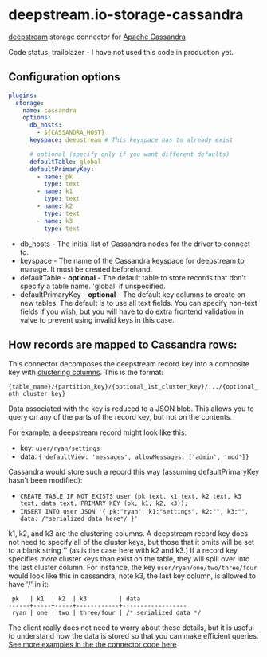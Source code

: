 # deepstream.io-storage-cassandra

[deepstream](https://deepstream.io) storage connector for [Apache Cassandra](http://cassandra.apache.org)

Code status: trailblazer - I have not used this code in production yet.

## Configuration options
```yaml
plugins:
  storage:
    name: cassandra
    options:
      db_hosts:
        - ${CASSANDRA_HOST}
      keyspace: deepstream # This keyspace has to already exist

      # optional (specify only if you want different defaults)
      defaultTable: global
      defaultPrimaryKey:
        - name: pk
          type: text
        - name: k1
          type: text
        - name: k2
          type: text
        - name: k3
          type: text
```

 * db_hosts - The initial list of Cassandra nodes for the driver to
   connect to.
 * keyspace - The name of the Cassandra keyspace for deepstream to
   manage. It must be created beforehand.
 * defaultTable - **optional** - The default table to store records that
   don't specify a table name. 'global' if unspecified.
 * defaultPrimaryKey - **optional** - The default key columns to create on new
   tables. The default is to use all text fields. You can specify
   non-text fields if you wish, but you will have to do extra frontend
   validation in valve to prevent using invalid keys in this case.

## How records are mapped to Cassandra rows:

This connector decomposes the deepstream record key into a composite
key with [clustering
columns](http://cassandra.apache.org/doc/latest/cql/ddl.html#clustering-columns). This is the format:

```{table_name}/{partition_key}/{optional_1st_cluster_key}/.../{optional_nth_cluster_key}```

Data associated with the key is reduced to a JSON blob. This allows
you to query on any of the parts of the record key, but not on the
contents.

For example, a deepstream record might look like this:

 * key: ```user/ryan/settings```
 * data: ```{ defaultView: 'messages', allowMessages: ['admin', 'mod']}```

Cassandra would store such a record this way (assuming defaultPrimaryKey hasn't been modified):

 * ```CREATE TABLE IF NOT EXISTS user (pk text, k1 text, k2 text, k3 text, data text, PRIMARY KEY (pk, k1, k2, k3));```
 * ```INSERT INTO user JSON '{ pk:"ryan", k1:"settings", k2:"", k3:"", data: /*serialized data here*/ }'```

k1, k2, and k3 are the clustering columns. A deepstream record key
does not need to specify all of the cluster keys, but those that it
omits will be set to a blank string '' (as is the case here with k2
and k3.) If a record key specifies *more* cluster keys than exist on
the table, they will spill over into the last cluster column. For
instance, the key ```user/ryan/one/two/three/four``` would look like this
in cassandra, note k3, the last key column, is allowed to have '/' in
it:

     pk   | k1  | k2  | k3         | data
    ------+-----+-----+------------+------------------
     ryan | one | two | three/four | /* serialized data */


The client really does not need to worry about these details, but it
is useful to understand how the data is stored so that you can make
efficient queries. [See more examples in the the connector code
here](https://github.com/EnigmaCurry/deepstream.io-storage-cassandra/blob/master/src/connector.js)

